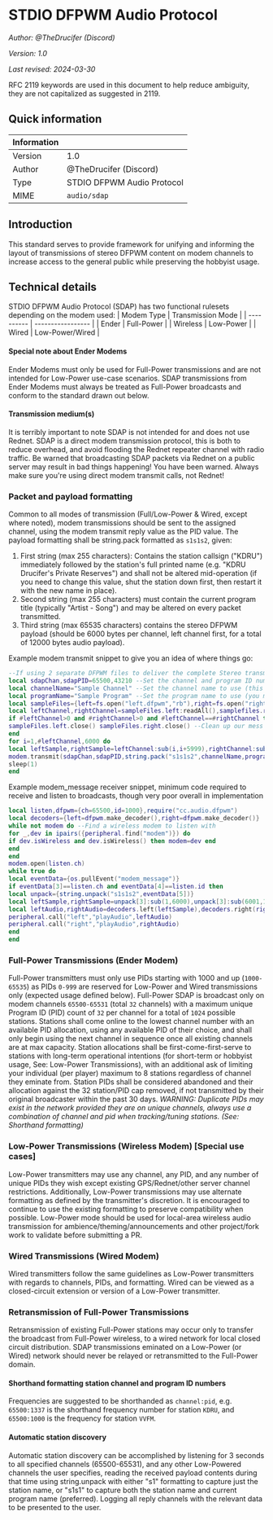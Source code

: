 # STDIO DFPWM Audio Protocol

*Author: @TheDrucifer (Discord)*

*Version: 1.0*

*Last revised: 2024-03-30*

RFC 2119 keywords are used in this document to help reduce ambiguity, they are not capitalized as suggested in 2119.

## Quick information
| Information |                             |
| ----------- | --------------------------- |
| Version     | 1.0                         |
| Author      | @TheDrucifer (Discord)      |
| Type        | STDIO DFPWM Audio Protocol  |
| MIME        | `audio/sdap`                |

## Introduction
This standard serves to provide framework for unifying and informing the layout of transmissions of stereo DFPWM content on modem channels to increase access to the general public while preserving the hobbyist usage.

## Technical details
STDIO DFPWM Audio Protocol (SDAP) has two functional rulesets depending on the modem used:
| Modem Type | Transmission Mode |
| ---------- | ----------------- |
| Ender      | Full-Power        |
| Wireless   | Low-Power         |
| Wired      | Low-Power/Wired   |


#### Special note about Ender Modems
Ender Modems must only be used for Full-Power transmissions and are not intended for Low-Power use-case scenarios. SDAP transmissions from Ender Modems must always be treated as Full-Power broadcasts and conform to the standard drawn out below.

#### Transmission medium(s)
It is terribly important to note SDAP is not intended for and does not use Rednet. SDAP is a direct modem transmission protocol, this is both to reduce overhead, and avoid flooding the Rednet repeater channel with radio traffic. Be warned that broadcasting SDAP packets via Rednet on a public server may result in bad things happening! You have been warned. Always make sure you're using direct modem transmit calls, not Rednet!

### Packet and payload formatting
Common to all modes of transmission (Full/Low-Power & Wired, except where noted), modem transmissions should be sent to the assigned channel, using the modem transmit reply value as the PID value. The payload formatting shall be string.pack formatted as `s1s1s2`, given:
1. First string (max 255 characters): Contains the station callsign ("KDRU") immediately followed by the station's full printed name (e.g. "KDRU Drucifer's Private Reserves") and shall not be altered mid-operation (if you need to change this value, shut the station down first, then restart it with the new name in place).
2. Second string (max 255 characters) must contain the current program title (typically "Artist - Song") and may be altered on every packet transmitted.
3. Third string (max 65535 characters) contains the stereo DFPWM payload (should be 6000 bytes per channel, left channel first, for a total of 12000 bytes audio payload).

Example modem transmit snippet to give you an idea of where things go:
```lua
--If using 2 separate DFPWM files to deliver the complete Stereo transmission:
local sdapChan,sdapPID=65500,43210 --Set the channel and program ID numbers we will use
local channelName="Sample Channel" --Set the channel name to use (this must remain static during runtime)
local programName="Sample Program" --Set the program name to use (you may update this once per packet)
local sampleFiles={left=fs.open("left.dfpwm","rb"),right=fs.open("right.dfpwm","rb")} --Load files in binary mode to ensure data does not get mangled with unwanted UTF-8 conversion
local leftChannel,rightChannel=sampleFiles.left:readAll(),samplefiles.right:readAll() --Dump contents into string buffers
if #leftChannel>0 and #rightChannel>0 and #leftChannel==#rightChannel then
sampleFiles.left.close() sampleFiles.right.close() --Clean up our mess
end
for i=1,#leftChannel,6000 do
local leftSample,rightSample=leftChannel:sub(i,i+5999),rightChannel:sub(i,i+5999)
modem.transmit(sdapChan,sdapPID,string.pack("s1s1s2",channelName,programName,leftSample..rightSample))
sleep(1)
end
```

Example modem_message receiver snippet, minimum code required to receive and listen to broadcasts, though very poor overall in implementation
```lua
local listen,dfpwm={ch=65500,id=1000},require("cc.audio.dfpwm")
local decoders={left=dfpwm.make_decoder(),right=dfpwm.make_decoder()}
while not modem do --Find a wireless modem to listen with
for _,dev in ipairs({peripheral.find("modem")}) do
if dev.isWireless and dev.isWireless() then modem=dev end
end
end
modem.open(listen.ch)
while true do
local eventData={os.pullEvent("modem_message")}
if eventData[3]==listen.ch and eventData[4]==listen.id then
local unpack={string.unpack("s1s1s2",eventData[5])}
local leftSample,rightSample=unpack[3]:sub(1,6000),unpack[3]:sub(6001,12000)
local leftAudio,rightAudio=decoders.left(leftSample),decoders.right(rightSample)
peripheral.call("left","playAudio",leftAudio)
peripheral.call("right","playAudio",rightAudio)
end
end
```

### Full-Power Transmissions (Ender Modem)
Full-Power transmitters must only use PIDs starting with 1000 and up (`1000-65535`) as PIDs `0-999` are reserved for Low-Power and Wired transmissions only (expected usage defined below). Full-Power SDAP is broadcast only on modem channels `65500-65531` (total `32` channels) with a maximum unique Program ID (PID) count of `32` per channel for a total of `1024` possible stations. Stations shall come online to the lowest channel number with an available PID allocation, using any available PID of their choice, and shall only begin using the next channel in sequence once all existing channels are at max capacity. Station allocations shall be first-come-first-serve to stations with long-term operational intentions (for short-term or hobbyist usage, See: Low-Power Transmissions), with an additional ask of limiting your individual (per player) maximum to 8 stations regardless of channel they eminate from. Station PIDs shall be considered abandoned and their allocation against the 32 station/PID cap removed, if not transmitted by their original broadcaster within the past 30 days. *WARNING: Duplicate PIDs may exist in the network provided they are on unique channels, always use a combination of channel and pid when tracking/tuning stations. (See: Shorthand formatting)*

### Low-Power Transmissions (Wireless Modem) [Special use cases]
Low-Power transmitters may use any channel, any PID, and any number of unique PIDs they wish except existing GPS/Rednet/other server channel restrictions. Additionally, Low-Power transmissions may use alternate formatting as defined by the transmitter's discretion. It is encouraged to continue to use the existing formatting to preserve compatibility when possible. Low-Power mode should be used for local-area wireless audio transmission for ambience/theming/announcements and other project/fork work to validate before submitting a PR.

### Wired Transmissions (Wired Modem)
Wired transmitters follow the same guidelines as Low-Power transmitters with regards to channels, PIDs, and formatting. Wired can be viewed as a closed-circuit extension or version of a Low-Power transmitter.

### Retransmission of Full-Power Transmissions
Retransmission of existing Full-Power stations may occur only to transfer the broadcast from Full-Power wireless, to a wired network for local closed circuit distribution. SDAP transmissions eminated on a Low-Power (or Wired) network should never be relayed or retransmitted to the Full-Power domain.

#### Shorthand formatting station channel and program ID numbers
Frequencies are suggested to be shorthanded as `channel:pid`, e.g. `65500:1337` is the shorthand frequency number for station `KDRU`, and `65500:1000` is the frequency for station `VVFM`.

#### Automatic station discovery
Automatic station discovery can be accomplished by listening for 3 seconds to all specified channels (65500-65531), and any other Low-Powered channels the user specifies, reading the received payload contents during that time using string.unpack with either "s1" formatting to capture just the station name, or "s1s1" to capture both the station name and current program name (preferred). Logging all reply channels with the relevant data to be presented to the user.
